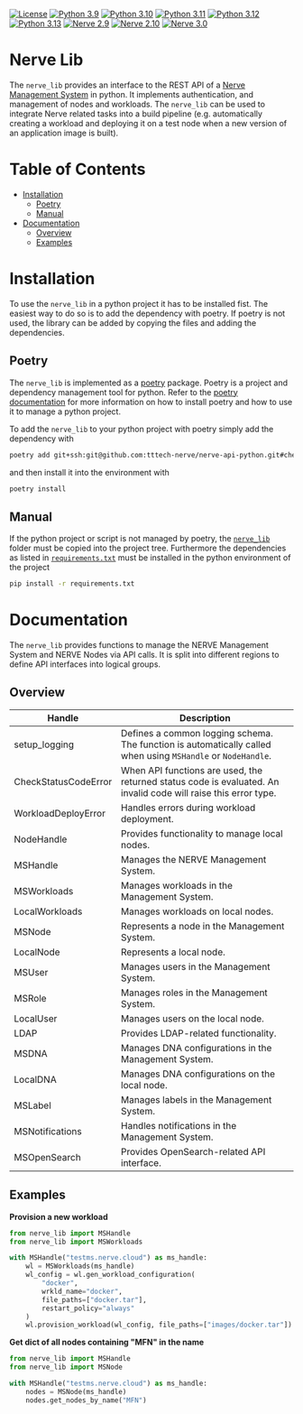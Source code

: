 [![License](https://img.shields.io/badge/license-MIT-green.svg)](./LICENSE)
[![Python 3.9](https://img.shields.io/badge/python-3.9-blue.svg)](https://www.python.org/downloads/release/python-390/) [![Python 3.10](https://img.shields.io/badge/python-3.10-blue.svg)](https://www.python.org/downloads/release/python-3100/) [![Python 3.11](https://img.shields.io/badge/python-3.11-blue.svg)](https://www.python.org/downloads/release/python-3110/) [![Python 3.12](https://img.shields.io/badge/python-3.12-blue.svg)](https://www.python.org/downloads/release/python-3120/) [![Python 3.13](https://img.shields.io/badge/python-3.13-blue.svg)](https://www.python.org/downloads/release/python-3130/)
[![Nerve 2.9](https://img.shields.io/badge/nerve-2.9-blue.svg)](https://docs.nerve.cloud/) [![Nerve 2.10](https://img.shields.io/badge/nerve-2.10-blue.svg)](https://docs.nerve.cloud/) [![Nerve 3.0](https://img.shields.io/badge/nerve-3.0-blue.svg)](https://docs.nerve.cloud/)

# Nerve Lib

The `nerve_lib` provides an interface to the REST API of a [Nerve Management System](https://docs.nerve.cloud/) in python. It implements authentication, and management of nodes and workloads. The `nerve_lib` can be used to integrate Nerve related tasks into a build pipeline (e.g. automatically creating a workload and deploying it on a test node when a new version of an application image is built).

# Table of Contents
- <a href="#h_installation">Installation</a>
    - <a href="#hh_poetry">Poetry</a>
    - <a href="#hh_manual">Manual</a>
- <a href="#h_documentation">Documentation</a>
    - <a href="#hh_overview">Overview</a>
    - <a href="#hh_examples">Examples</a>

# Installation<a name="h_installation"></a>

To use the `nerve_lib` in a python project it has to be installed fist. The easiest way to do so is to add the dependency with poetry. If poetry is not used, the library can be added by copying the files and adding the dependencies.

## Poetry<a name="hh_poetry"></a>

The `nerve_lib` is implemented as a [poetry](https://python-poetry.org/) package. Poetry is a project and dependency management tool for python. Refer to the [poetry documentation](https://python-poetry.org/) for more information on how to install poetry and how to use it to manage a python project. 

To add the `nerve_lib` to your python project with poetry simply add the dependency with
```bash
poetry add git+ssh:git@github.com:tttech-nerve/nerve-api-python.git#checkin-initial-state
```
and then install it into the environment with
```bash
poetry install
```

## Manual<a name="hh_manual"></a>

If the python project or script is not managed by poetry, the [`nerve_lib`](./nerve_lib) folder must be copied into the project tree. Furthermore the dependencies as listed in [`requirements.txt`](./requirements.txt) must be installed in the python environment of the project
```bash
pip install -r requirements.txt
```

# Documentation<a name="h_documentation"></a>

The `nerve_lib` provides functions to manage the NERVE Management System and NERVE Nodes via API calls. It is split into different regions to define API interfaces into logical groups.

## Overview<a name="hh_overview"></a>
| Handle           | Description                                           |
|------------------|-------------------------------------------------------|
| setup_logging    | Defines a common logging schema. The function is automatically called when using `MSHandle` or `NodeHandle`. |
| CheckStatusCodeError | When API functions are used, the returned status code is evaluated. An invalid code will raise this error type. |
| WorkloadDeployError | Handles errors during workload deployment. |
| NodeHandle       | Provides functionality to manage local nodes. |
| MSHandle         | Manages the NERVE Management System. |
| MSWorkloads      | Manages workloads in the Management System. |
| LocalWorkloads   | Manages workloads on local nodes. |
| MSNode           | Represents a node in the Management System. |
| LocalNode        | Represents a local node. |
| MSUser           | Manages users in the Management System. |
| MSRole           | Manages roles in the Management System. |
| LocalUser        | Manages users on the local node. |
| LDAP             | Provides LDAP-related functionality. |
| MSDNA            | Manages DNA configurations in the Management System. |
| LocalDNA         | Manages DNA configurations on the local node. |
| MSLabel          | Manages labels in the Management System. |
| MSNotifications  | Handles notifications in the Management System. |
| MSOpenSearch     | Provides OpenSearch-related API interface. |

## Examples<a name="hh_examples"></a>

**Provision a new workload**
```python
from nerve_lib import MSHandle
from nerve_lib import MSWorkloads

with MSHandle("testms.nerve.cloud") as ms_handle:
    wl = MSWorkloads(ms_handle)
    wl_config = wl.gen_workload_configuration(
        "docker",
        wrkld_name="docker",
        file_paths=["docker.tar"],
        restart_policy="always"
    )
    wl.provision_workload(wl_config, file_paths=["images/docker.tar"])
```

**Get dict of all nodes containing "MFN" in the name**
```python
from nerve_lib import MSHandle
from nerve_lib import MSNode

with MSHandle("testms.nerve.cloud") as ms_handle:
    nodes = MSNode(ms_handle)
    nodes.get_nodes_by_name("MFN")
```